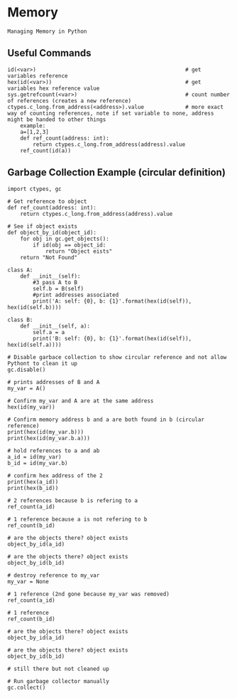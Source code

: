 # Memory

    Managing Memory in Python
    
## Useful Commands

    id(<var>)                                               # get variables reference
    hex(id(<var>))                                          # get variables hex reference value
    sys.getrefcount(<var>)                                  # count number of references (creates a new reference)
    ctypes.c_long.from_address(<address>).value             # more exact way of counting references, note if set variable to none, address might be handed to other things
        example:
        a=[1,2,3]
        def ref_count(address: int):
            return ctypes.c_long.from_address(address).value
        ref_count(id(a))
        
## Garbage Collection Example (circular definition)

    import ctypes, gc

    # Get reference to object
    def ref_count(address: int):
        return ctypes.c_long.from_address(address).value
        
    # See if object exists
    def object_by_id(object_id):
        for obj in gc.get_objects():
            if id(obj == object_id:
                return "Object eists"
        return "Not Found"
        
    class A:
        def __init__(self):
            #3 pass A to B
            self.b = B(self)
            #print addresses associated
            print('A: self: {0}, b: {1}'.format(hex(id(self)), hex(id(self.b))))
            
    class B:
        def __init__(self, a):
            self.a = a 
            print('B: self: {0}, b: {1}'.format(hex(id(self)), hex(id(self.a))))
            
    # Disable garbace collection to show circular reference and not allow Pythont to clean it up        
    gc.disable()
    
    # prints addresses of B and A
    my_var = A()
    
    # Confirm my_var and A are at the same address
    hex(id(my_var))
    
    # Confirm memory address b and a are both found in b (circular reference)
    print(hex(id(my_var.b)))
    print(hex(id(my_var.b.a)))
    
    # hold references to a and ab
    a_id = id(my_var)
    b_id = id(my_var.b)
    
    # confirm hex address of the 2
    print(hex(a_id))
    print(hex(b_id))
    
    # 2 references because b is refering to a
    ref_count(a_id)
    
    # 1 reference because a is not refering to b
    ref_count(b_id)
    
    # are the objects there? object exists
    object_by_id(a_id)
    
    # are the objects there? object exists
    object_by_id(b_id)
    
    # destroy reference to my_var
    my_var = None
    
    # 1 reference (2nd gone because my_var was removed)
    ref_count(a_id)
    
    # 1 reference 
    ref_count(b_id)
            
    # are the objects there? object exists
    object_by_id(a_id)
    
    # are the objects there? object exists
    object_by_id(b_id)
    
    # still there but not cleaned up
    
    # Run garbage collector manually
    gc.collect()